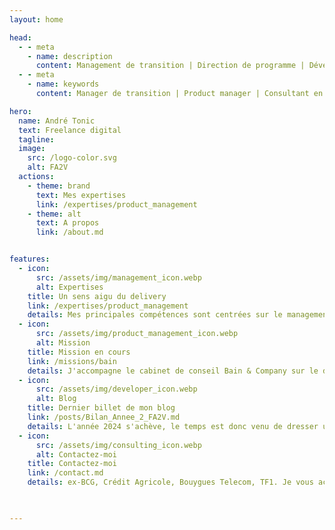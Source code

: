 ```yaml
---
layout: home

head:
  - - meta
    - name: description
      content: Management de transition | Direction de programme | Développement Produit | Conseil en transformation digitale | Ingénierie logicielle 
  - - meta
    - name: keywords
      content: Manager de transition | Product manager | Consultant en transformation digitale | Directeur de programme | Directeur de projet 

hero:
  name: André Tonic
  text: Freelance digital
  tagline: 
  image:
    src: /logo-color.svg
    alt: FA2V
  actions:
    - theme: brand
      text: Mes expertises
      link: /expertises/product_management
    - theme: alt
      text: A propos
      link: /about.md


features:
  - icon: 
      src: /assets/img/management_icon.webp
      alt: Expertises
    title: Un sens aigu du delivery
    link: /expertises/product_management
    details: Mes principales compétences sont centrées sur le management d'équipes technologiques, la direction de projet transverse et la transformation digitale à l'échelle
  - icon: 
      src: /assets/img/product_management_icon.webp
      alt: Mission
    title: Mission en cours
    link: /missions/bain 
    details: J'accompagne le cabinet de conseil Bain & Company sur le déploiement d'une Business Unit digitale, pour l'un de ses grands clients dans le monde financier.
  - icon: 
      src: /assets/img/developer_icon.webp
      alt: Blog
    title: Dernier billet de mon blog
    link: /posts/Bilan_Annee_2_FA2V.md
    details: L'année 2024 s'achève, le temps est donc venu de dresser un second bilan de mon activité en tant qu'indépendant. Douze mois riches en émotions, réflexions et ajustements de mon positionnement.
  - icon: 
      src: /assets/img/consulting_icon.webp
      alt: Contactez-moi
    title: Contactez-moi
    link: /contact.md 
    details: ex-BCG, Crédit Agricole, Bouygues Telecom, TF1. Je vous accompagne dans votre transformation digitale en tant que Manager de Transition, Product Manager et Consultant Senior.
  


---
```


